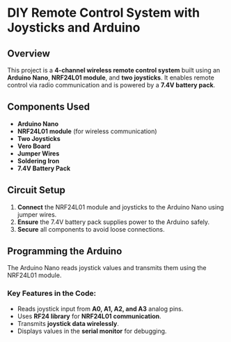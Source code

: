 # DIY Remote Control System with Joysticks and Arduino

## Overview  
This project is a **4-channel wireless remote control system** built using an **Arduino Nano**, **NRF24L01 module**, and **two joysticks**. It enables remote control via radio communication and is powered by a **7.4V battery pack**.

## Components Used  
- **Arduino Nano**  
- **NRF24L01 module** (for wireless communication)  
- **Two Joysticks**  
- **Vero Board**  
- **Jumper Wires**  
- **Soldering Iron**  
- **7.4V Battery Pack**  

## Circuit Setup  
1. **Connect** the NRF24L01 module and joysticks to the Arduino Nano using jumper wires.  
2. **Ensure** the 7.4V battery pack supplies power to the Arduino safely.  
3. **Secure** all components to avoid loose connections.  

## Programming the Arduino  
The Arduino Nano reads joystick values and transmits them using the NRF24L01 module.  

### Key Features in the Code:  
- Reads joystick input from **A0, A1, A2, and A3** analog pins.  
- Uses **RF24 library** for **NRF24L01 communication**.  
- Transmits **joystick data wirelessly**.  
- Displays values in the **serial monitor** for debugging.  
